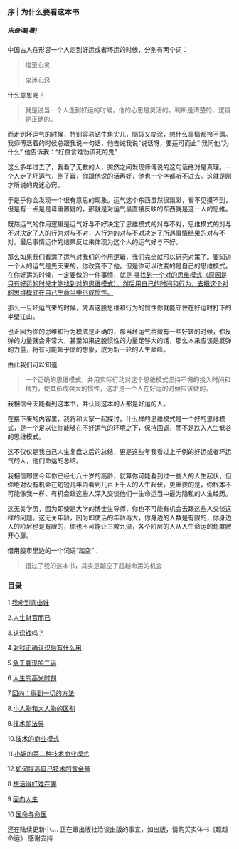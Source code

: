 ### 序 | 为什么要看这本书
##### 宋奇鴻[著]
中国古人在形容一个人走到好运或者坏运的时候，分别有两个词：

>福至心灵

>鬼迷心窍

什么意思呢？
> 就是说当一个人走到好运的时候，他的心思是灵活的，判断是清楚的，逻辑是正确的。

而走到坏运气的时候，特别容易钻牛角尖儿，脑袋又糊涂，想什么事情都拎不清。我师傅活着的时候总跟我说一句话，他告诫我说“说话呀，要适可而止”
我问他“为什么”
他告诉我：“好良言难劝该死的鬼”

这么多年过去了，我看了无数的人，突然之间发现师傅说的这句话绝对是真理。一个人走了坏运气，倒了霉，你跟他说的话再好，他也一个字都听不进去。这就是刚才所说的鬼迷心窍。

于是乎你会发现一个很有意思的现象。运气这个东西虽然很飘渺，看不见摸不到，但是有一点是是毋庸置疑的，那就是对运气最直接反映的东西就是这一人的思维。

既然运气的作用逻辑是运气好与不好决定了思维模式的对与不对，思维模式的对与不对决定了人的行为对与不对，人行为的对与不对决定了所遇事情结果的对与不对。最后事情运作的结果反过来体现为这个人的运气好与不好。

那么如果我们看清了运气对我们的作用逻辑，我们完全就可以研究对策了。要知道一个人的运气是先天来的，你改变不了他。但是你可以改变的是自己的思维模式。在你好运的时候，一定要做的一件事情，就是 <u> 寻找到一个对的思维模式（原因是只有好运的时候才能找到对的思维模式）。然后用自己的时间和行为，去把这个对的思维模式在自己生命当中形成惯性。 </u>

那么一旦坏运气来的时候，凭着这股思维和行为的惯性你就能守住在好运时打下的半壁江山。

也正因为你的思维和行为模式是正确的，那当坏运气稍微有一些好转的时候，你反弹的力量就会非常大，甚至如果这股惯性的力量足够大的话，那么本来应该是反弹的力量，将有可能超乎你的想象，成为新一轮的人生巅峰。

由此我们可以知道:
>一个正确的思维模式，并用实际行动对这个思维模式坚持不懈的投入时间和精力，使其形成强大的惯性，这才是一个人在好运的时候应该做的。

我相信今天能看到这本书，并认同这本的人都是好运的人。

在接下来的内容里，我将和大家一起探讨，什么样的思维模式是一个好的思维模式，是一个足以让你能够在不好运气的环境之下，保持回调，而不是跌入人生低谷的思维模式。

这不仅仅是我自己人生复盘之后的总结，更是这些年我看过上千例的好运或者坏运气的人，他们命运的总结。

我相信即使今年你已经七八十岁的高龄，就算你可能看到过一些人的人生起伏，但你绝对没有机会在短短几年内看到几百上千人的人生起伏，更重要的是，你根本不可能像我一样，有机会跟这些人深入交谈他们一生命运当中最为隐私的人生经历。

这无关学历，因为即使是大学的博士生导师，你也不可能有机会去跟这些人交谈这样的问题。这无关年龄，因为即使活的年龄再大，你身边的人数是有限的，你身边人的阶层也是有限的，你也不可能让三教九流，各个阶层的人从人生命运的角度敞开心扉。

借用股市里边的一个词语“踏空”：
>错过了我的这本书，其实是踏空了超越命运的机会

### 目录
1.[我命到底由谁](我命到底由谁.md)

2.[人生财官而已](人生财官而已.md)

3.[认识钱吗？](认识钱吗.md)

4.[对钱正确认识后有什么用](对钱正确认识后有什么用.md)

5.[急于变现的二逼](急于变现的二逼.md)

6.[人生的高光时刻](人生的高光时刻.md)

7.[回向：得到一切的方法](回向是得到一切的方法.md)

8.[小人物和大人物的区别](小人物和大人物的区别.md)

9.[技术即法界](技术即法界.md)

10.[技术的商业模式](技术的商业模式.md)

11.[小姐的第二种技术商业模式](小姐的第二种技术商业模式.md)

12.[如何提高自己技术的含金量](如何提高自己技术的含金量.md)

8.[想活得好难在哪](想活的好难在哪.md)

9.[回向人生](回向人生.md)

10.[医命与命医](医命与命医.md)

还在陆续更新中....
正在跟出版社洽谈出版的事宜，如出版，请购买实体书《超越命运》
感谢支持

